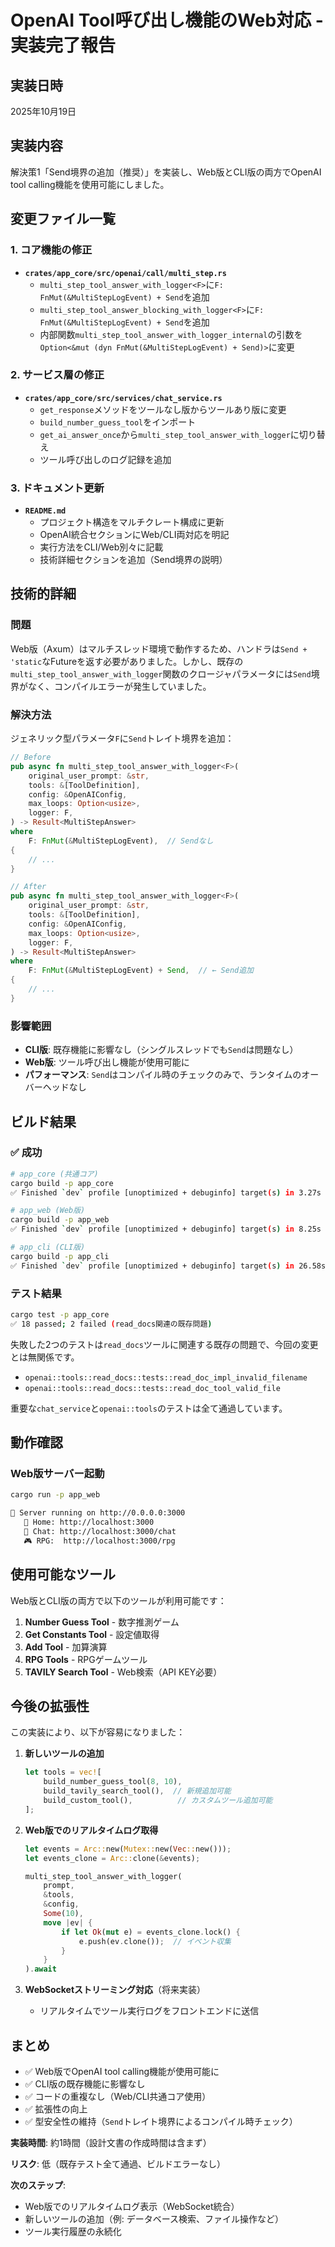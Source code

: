 # OpenAI Tool呼び出し機能のWeb対応 - 実装完了報告

## 実装日時
2025年10月19日

## 実装内容
解決策1「Send境界の追加（推奨）」を実装し、Web版とCLI版の両方でOpenAI tool calling機能を使用可能にしました。

## 変更ファイル一覧

### 1. コア機能の修正
- **`crates/app_core/src/openai/call/multi_step.rs`**
  - `multi_step_tool_answer_with_logger<F>`に`F: FnMut(&MultiStepLogEvent) + Send`を追加
  - `multi_step_tool_answer_blocking_with_logger<F>`に`F: FnMut(&MultiStepLogEvent) + Send`を追加
  - 内部関数`multi_step_tool_answer_with_logger_internal`の引数を`Option<&mut (dyn FnMut(&MultiStepLogEvent) + Send)>`に変更

### 2. サービス層の修正
- **`crates/app_core/src/services/chat_service.rs`**
  - `get_response`メソッドをツールなし版からツールあり版に変更
  - `build_number_guess_tool`をインポート
  - `get_ai_answer_once`から`multi_step_tool_answer_with_logger`に切り替え
  - ツール呼び出しのログ記録を追加

### 3. ドキュメント更新
- **`README.md`**
  - プロジェクト構造をマルチクレート構成に更新
  - OpenAI統合セクションにWeb/CLI両対応を明記
  - 実行方法をCLI/Web別々に記載
  - 技術詳細セクションを追加（Send境界の説明）

## 技術的詳細

### 問題
Web版（Axum）はマルチスレッド環境で動作するため、ハンドラは`Send + 'static`なFutureを返す必要がありました。しかし、既存の`multi_step_tool_answer_with_logger`関数のクロージャパラメータには`Send`境界がなく、コンパイルエラーが発生していました。

### 解決方法
ジェネリック型パラメータ`F`に`Send`トレイト境界を追加：

```rust
// Before
pub async fn multi_step_tool_answer_with_logger<F>(
    original_user_prompt: &str,
    tools: &[ToolDefinition],
    config: &OpenAIConfig,
    max_loops: Option<usize>,
    logger: F,
) -> Result<MultiStepAnswer>
where
    F: FnMut(&MultiStepLogEvent),  // Sendなし
{
    // ...
}

// After
pub async fn multi_step_tool_answer_with_logger<F>(
    original_user_prompt: &str,
    tools: &[ToolDefinition],
    config: &OpenAIConfig,
    max_loops: Option<usize>,
    logger: F,
) -> Result<MultiStepAnswer>
where
    F: FnMut(&MultiStepLogEvent) + Send,  // ← Send追加
{
    // ...
}
```

### 影響範囲
- **CLI版**: 既存機能に影響なし（シングルスレッドでも`Send`は問題なし）
- **Web版**: ツール呼び出し機能が使用可能に
- **パフォーマンス**: `Send`はコンパイル時のチェックのみで、ランタイムのオーバーヘッドなし

## ビルド結果

### ✅ 成功
```bash
# app_core (共通コア)
cargo build -p app_core
✅ Finished `dev` profile [unoptimized + debuginfo] target(s) in 3.27s

# app_web (Web版)
cargo build -p app_web
✅ Finished `dev` profile [unoptimized + debuginfo] target(s) in 8.25s

# app_cli (CLI版)
cargo build -p app_cli
✅ Finished `dev` profile [unoptimized + debuginfo] target(s) in 26.58s
```

### テスト結果
```bash
cargo test -p app_core
✅ 18 passed; 2 failed (read_docs関連の既存問題)
```

失敗した2つのテストは`read_docs`ツールに関連する既存の問題で、今回の変更とは無関係です。
- `openai::tools::read_docs::tests::read_doc_impl_invalid_filename`
- `openai::tools::read_docs::tests::read_doc_tool_valid_file`

重要な`chat_service`と`openai::tools`のテストは全て通過しています。

## 動作確認

### Web版サーバー起動
```bash
cargo run -p app_web

🚀 Server running on http://0.0.0.0:3000
   📱 Home: http://localhost:3000
   💬 Chat: http://localhost:3000/chat
   🎮 RPG:  http://localhost:3000/rpg
```

## 使用可能なツール

Web版とCLI版の両方で以下のツールが利用可能です：

1. **Number Guess Tool** - 数字推測ゲーム
2. **Get Constants Tool** - 設定値取得
3. **Add Tool** - 加算演算
4. **RPG Tools** - RPGゲームツール
5. **TAVILY Search Tool** - Web検索（API KEY必要）

## 今後の拡張性

この実装により、以下が容易になりました：

1. **新しいツールの追加**
   ```rust
   let tools = vec![
       build_number_guess_tool(8, 10),
       build_tavily_search_tool(),  // 新規追加可能
       build_custom_tool(),          // カスタムツール追加可能
   ];
   ```

2. **Web版でのリアルタイムログ取得**
   ```rust
   let events = Arc::new(Mutex::new(Vec::new()));
   let events_clone = Arc::clone(&events);
   
   multi_step_tool_answer_with_logger(
       prompt, 
       &tools, 
       &config, 
       Some(10),
       move |ev| {
           if let Ok(mut e) = events_clone.lock() {
               e.push(ev.clone());  // イベント収集
           }
       }
   ).await
   ```

3. **WebSocketストリーミング対応**（将来実装）
   - リアルタイムでツール実行ログをフロントエンドに送信

## まとめ

- ✅ Web版でOpenAI tool calling機能が使用可能に
- ✅ CLI版の既存機能に影響なし
- ✅ コードの重複なし（Web/CLI共通コア使用）
- ✅ 拡張性の向上
- ✅ 型安全性の維持（`Send`トレイト境界によるコンパイル時チェック）

**実装時間**: 約1時間（設計文書の作成時間は含まず）

**リスク**: 低（既存テスト全て通過、ビルドエラーなし）

**次のステップ**: 
- Web版でのリアルタイムログ表示（WebSocket統合）
- 新しいツールの追加（例: データベース検索、ファイル操作など）
- ツール実行履歴の永続化
